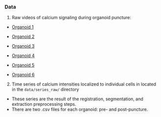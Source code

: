 ### Data

1. Raw videos of calcium signaling during organoid puncture:

  - [Organoid 1](https://drive.google.com/file/d/1t2iRz2_byomMglvSiKbg7sA2QJB5AzZR/view?usp=sharing)

  - [Organoid 2](https://drive.google.com/file/d/1j8VmnL4qkTjYxYFc6BfOXA-N65qx6_-V/view?usp=sharing)

  - [Organoid 3](https://drive.google.com/file/d/18tagCNaMLyEKELHp9fdqe_PuZ0K5MRSJ/view?usp=sharing)

  - [Organoid 4](https://drive.google.com/file/d/1m7KHXUbYE23Bt9oZedL6v4BTAG46weRh/view?usp=sharing)

  - [Organoid 5](https://drive.google.com/file/d/1eUVnWp6X3eUx7vxQP05rxAy0pJydn3JF/view?usp=sharing)

  - [Organoid 6](https://drive.google.com/file/d/1vEZoyrwm8aJ45fENSSS1io8SFOrWzPSo/view?usp=sharing)

2. Time series of calcium intensities localized to individual cells in located in the `data/series_raw/` directory
  - These series are the result of the registration, segmentation, and extraction preprocessing steps.
  - There are two .csv files for each organoid: pre- and post-puncture.
    
